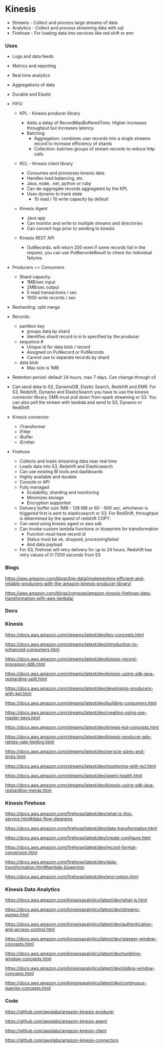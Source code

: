 # Kinesis
  * Streams - Collect and process large streams of data
  * Analytics - Collect and process streaming data with sql
  * Firehose - For loading data into services like red shift or emr
  
### Uses
  * Logs and data feeds
  * Metrics and reporting
  * Real time analytics
  * Aggregations of data
  * Durable and Elastic
  
  * FIFO:
    * KPL - Kinesis producer library
        * Adds a delay of RecordMaxBufferedTime. HIgher increases throughput but increases latency.
        * Batching
            * Aggregation: combines user records into a single streams record to increase efficiency of shards
            * Collection: batches groups of stream records to reduce http calls
            
    * KCL - Kinesis client library
        * Consumes and processes kinesis data
        * Handles load balancing, etc
        * Java, node, .net, python or ruby
        * Can de-aggregate records aggregated by the KPL
        * Uses dynamo to track state
            * 10 read / 10 write capacity by default
            
    * Kinesis Agent
        * Java app
        * Can monitor and write to multiple streams and directories
        * Can convert logs prior to sending to kinesis
        
    * Kinesis REST API
        * OutRecords: will return 200 even if some records fail in the request, you can use PutRecordsResult to check for individual failures.
  
  * Producers <> Consumers
    * Shard capacity:
        * 1MB/sec input
        * 2MB/sec output
        * 5 read transactions / sec
        * 1000 write records / sec
  
  * Resharding: 
    split
    merge 
  
  * Records:
    * partition key
        * groups data by shard
        * Identifies shard record is in
        Is specified by the producer
    * sequence #
        * Unique id for data blob / record
        * Assigned on PutRecord or PutRecords
        * Cannot use to separate records by shard
    * data blob
        * Max size is 1MB
  
  * Retention period: default 24 hours, max 7 days. Can change through cli
  * Can send data to S2, DynamoDB, Elastic Search, Redshift and EMR. For S3, Redshift, Dynamo and ElasticSearch you have to use the kinesis connector library. EMR must pull down from spark streaming or S3. You can also poll the stream with lambda and send to S3, Dynamo or RedShift
  
  
  * Kinesis connector:
    * iTransformer
    * iFilter
    * iBuffer
    * iEmitter
  
  * Firehose
    * Collects and loads streaming data near real time
    * Loads data into S3, Redshift and Elasticsearch
    * Can use existing BI tools and dashboards
    * Highly available and durable
    * Console or API
    * Fully managed
        * Scalability, sharding and monitoring
        * Minimizes storage
        * Encryption supported
    * Delivery buffer size 1MB - 128 MB or 60 - 900 sec, whichever is triggered first is sent to elasticsearch or S3. For RedShift, throughput is determined by the speed of redshift COPY.
    * Can send using kinesis agent or aws sdk
    * Can invoke custom lambda functions or blueprints for transformation
        * Function must have record id
        * Status must be ok, dropped, processingfailed 
        * And data payload
    * For S3, firehose will retry delivery for up to 24 hours. Redshift has retry values of 0-7200 seconds from S3
  


### Blogs 

https://aws.amazon.com/blogs/big-data/implementing-efficient-and-reliable-producers-with-the-amazon-kinesis-producer-library/

https://aws.amazon.com/blogs/compute/amazon-kinesis-firehose-data-transformation-with-aws-lambda/

### Docs

### Kinesis

https://docs.aws.amazon.com/streams/latest/dev/key-concepts.html

https://docs.aws.amazon.com/streams/latest/dev/introduction-to-enhanced-consumers.html

https://docs.aws.amazon.com/streams/latest/dev/kinesis-record-processor-ddb.html

https://docs.aws.amazon.com/streams/latest/dev/kinesis-using-sdk-java-resharding-split.html 

https://docs.aws.amazon.com/streams/latest/dev/developing-producers-with-kpl.html 

https://docs.aws.amazon.com/streams/latest/dev/building-consumers.html 

https://docs.aws.amazon.com/streams/latest/dev/creating-using-sse-master-keys.html 

https://docs.aws.amazon.com/streams/latest/dev/kinesis-kpl-concepts.html 

https://docs.aws.amazon.com/streams/latest/dev/kinesis-producer-adv-retries-rate-limiting.html 

https://docs.aws.amazon.com/streams/latest/dev/service-sizes-and-limits.html 

https://docs.aws.amazon.com/streams/latest/dev/monitoring-with-kcl.html 

https://docs.aws.amazon.com/streams/latest/dev/agent-health.html 

https://docs.aws.amazon.com/streams/latest/dev/kinesis-using-sdk-java-resharding-merge.html

### Kinesis Firehose

https://docs.aws.amazon.com/firehose/latest/dev/what-is-this-service.html#data-flow-diagrams 

https://docs.aws.amazon.com/firehose/latest/dev/data-transformation.html 

https://docs.aws.amazon.com/firehose/latest/dev/create-configure.html 

https://docs.aws.amazon.com/firehose/latest/dev/record-format-conversion.html 

https://docs.aws.amazon.com/firehose/latest/dev/data-transformation.html#lambda-blueprints 

https://docs.aws.amazon.com/firehose/latest/dev/encryption.html

### Kinesis Data Analytics 

https://docs.aws.amazon.com/kinesisanalytics/latest/dev/what-is.html 

https://docs.aws.amazon.com/kinesisanalytics/latest/dev/streams-pumps.html 

https://docs.aws.amazon.com/kinesisanalytics/latest/dev/authentication-and-access-control.html 

https://docs.aws.amazon.com/kinesisanalytics/latest/dev/stagger-window-concepts.html 

https://docs.aws.amazon.com/kinesisanalytics/latest/dev/tumbling-window-concepts.html 

https://docs.aws.amazon.com/kinesisanalytics/latest/dev/sliding-window-concepts.html 

https://docs.aws.amazon.com/kinesisanalytics/latest/dev/continuous-queries-concepts.html

### Code

https://github.com/awslabs/amazon-kinesis-producer

https://github.com/awslabs/amazon-kinesis-agent

https://github.com/awslabs/amazon-kinesis-client

https://github.com/awslabs/amazon-kinesis-connectors



